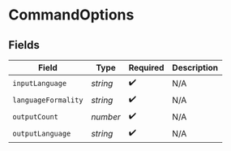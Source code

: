 # CommandOptions


## Fields

| Field               | Type                | Required            | Description         |
| ------------------- | ------------------- | ------------------- | ------------------- |
| `inputLanguage`     | *string*            | :heavy_check_mark:  | N/A                 |
| `languageFormality` | *string*            | :heavy_check_mark:  | N/A                 |
| `outputCount`       | *number*            | :heavy_check_mark:  | N/A                 |
| `outputLanguage`    | *string*            | :heavy_check_mark:  | N/A                 |